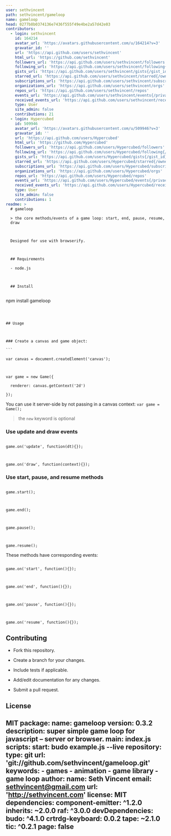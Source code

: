 ```yaml
---
user: sethvincent
path: sethvincent/gameloop
name: gameloop
head: 0277b8b0374136e7436f555f49e4be2a57d42e03
contributors:
  - login: sethvincent
    id: 164214
    avatar_url: 'https://avatars.githubusercontent.com/u/164214?v=3'
    gravatar_id: ''
    url: 'https://api.github.com/users/sethvincent'
    html_url: 'https://github.com/sethvincent'
    followers_url: 'https://api.github.com/users/sethvincent/followers'
    following_url: 'https://api.github.com/users/sethvincent/following{/other_user}'
    gists_url: 'https://api.github.com/users/sethvincent/gists{/gist_id}'
    starred_url: 'https://api.github.com/users/sethvincent/starred{/owner}{/repo}'
    subscriptions_url: 'https://api.github.com/users/sethvincent/subscriptions'
    organizations_url: 'https://api.github.com/users/sethvincent/orgs'
    repos_url: 'https://api.github.com/users/sethvincent/repos'
    events_url: 'https://api.github.com/users/sethvincent/events{/privacy}'
    received_events_url: 'https://api.github.com/users/sethvincent/received_events'
    type: User
    site_admin: false
    contributions: 21
  - login: Hypercubed
    id: 509946
    avatar_url: 'https://avatars.githubusercontent.com/u/509946?v=3'
    gravatar_id: ''
    url: 'https://api.github.com/users/Hypercubed'
    html_url: 'https://github.com/Hypercubed'
    followers_url: 'https://api.github.com/users/Hypercubed/followers'
    following_url: 'https://api.github.com/users/Hypercubed/following{/other_user}'
    gists_url: 'https://api.github.com/users/Hypercubed/gists{/gist_id}'
    starred_url: 'https://api.github.com/users/Hypercubed/starred{/owner}{/repo}'
    subscriptions_url: 'https://api.github.com/users/Hypercubed/subscriptions'
    organizations_url: 'https://api.github.com/users/Hypercubed/orgs'
    repos_url: 'https://api.github.com/users/Hypercubed/repos'
    events_url: 'https://api.github.com/users/Hypercubed/events{/privacy}'
    received_events_url: 'https://api.github.com/users/Hypercubed/received_events'
    type: User
    site_admin: false
    contributions: 1
readme: >
  # gameloop

  > the core methods/events of a game loop: start, end, pause, resume, update,
  draw



  Designed for use with browserify.



  ## Requirements

  - node.js



  ## Install



  ````

  npm install gameloop

  ````



  ## Usage



  ### Create a canvas and game object:

  ```

  var canvas = document.createElement('canvas');



  var game = new Game({

    renderer: canvas.getContext('2d')

  });

  ````



  You can use it server-side by not passing in a canvas context: `var game
  = Game();`



  > the `new` keyword is optional



  ### Use update and draw events

  ````

  game.on('update', function(dt){});



  game.on('draw', function(context){});

  ````



  ### Use start, pause, and resume methods

  ````

  game.start();



  game.end();



  game.pause();



  game.resume();

  ````



  These methods have corresponding events:



  ````

  game.on('start', function(){});



  game.on('end', function(){});



  game.on('pause', function(){});



  game.on('resume', function(){});

  ````





  ## Contributing

  - Fork this repository.

  - Create a branch for your changes.

  - Include tests if applicable.

  - Add/edit documentation for any changes.

  - Submit a pull request.



  ## License

  MIT
package:
  name: gameloop
  version: 0.3.2
  description: super simple game loop for javascript – server or browser.
  main: index.js
  scripts:
    start: budo example.js --live
  repository:
    type: git
    url: 'git://github.com/sethvincent/gameloop.git'
  keywords:
    - games
    - animation
    - game library
    - game loop
  author:
    name: Seth Vincent
    email: sethvincent@gmail.com
    url: 'http://sethvincent.com'
  license: MIT
  dependencies:
    component-emitter: ^1.2.0
    inherits: ~2.0.0
    raf: ^3.0.0
  devDependencies:
    budo: ^4.1.0
    crtrdg-keyboard: 0.0.2
    tape: ~2.1.0
    tic: ^0.2.1
page: false
---
```


